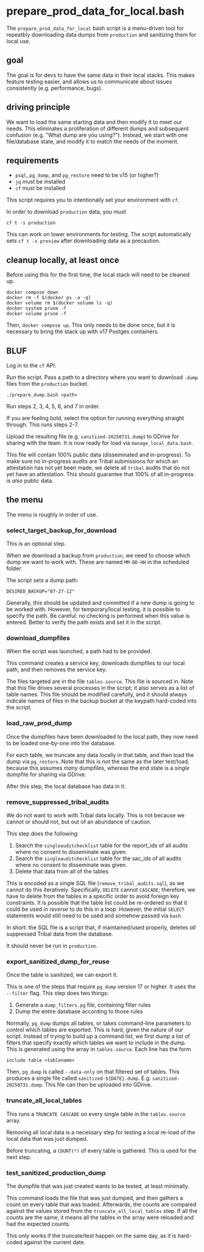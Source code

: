 # prepare_prod_data_for_local.bash

The `prepare_prod_data_for_local` bash script is a menu-driven tool for repeatbly downloading data dumps from `production` and sanitizing them for local use. 

## goal

The goal is for devs to have the same data in their local stacks. This makes feature testing easier, and allows us to communicate about issues consistently (e.g. performance, bugs).

## driving principle

We want to load the same starting data and then modify it to meet our needs. This eliminates a proliferation of different dumps and subsequent confusion (e.g. "What dump are you using?"). Instead, we start with one file/database state, and modify it to match the needs of the moment.

## requirements

* `psql`, `pg_dump`, and `pg_restore` need to be v15 (or higher?)
* `jq` must be installed
* `cf` must be installed

This script requires you to intentionally set your environment with `cf`.

In order to download `production` data, you must

```
cf t -s production
```

This can work on lower environments for testing. The script automatically sets `cf t -s preview` after downloading data as a precaution.

## cleanup locally, at least once

Before using this for the first time, the local stack will need to be cleaned up.

```
docker compose down
docker rm -f $(docker ps -a -q)
docker volume rm $(docker volume ls -q)
docker system prune -f
docker volume prune -f
```

Then, `docker compose up`. This only needs to be done once, but it is necessary to bring the stack up with v17 Postges containers.

## BLUF

Log in to the `cf` API.

Run the script. Pass a path to a directory where you want to download `.dump` files from the `production` bucket.

```
./prepare_dump.bash <path>
```

Run steps 2, 3, 4, 5, 6, and 7 in order.

If you are feeling bold, select the option for running everything straight through. This runs steps 2-7.

Upload the resulting file (e.g. `sanitized-20250731.dump`) to GDrive for sharing with the team. It is now ready for load via `manage_local_data.bash`.

This file will contain 100% public data (disseminated and in-progress). To make sure no in-progress audits are Tribal submissions for which an attestation has not yet been made, we delete all `tribal` audits that do not yet have an attestation. This should guarantee that 100% of all in-progress is *also* public data.

## the menu

The menu is roughly in order of use.

### select_target_backup_for_download

This is an optional step.

When we download a backup from `production`, we need to choose which dump we want to work with. These are named `MM-DD-HH` in the scheduled folder.

The script sets a dump path:

```
DESIRED_BACKUP="07-27-12"
```

Generally, this should be updated and committed if a new dump is going to be worked with. However, for temporary/local testing, it is possible to specify the path. Be careful: no checking is performed when this value is entered. Better to verify the path exists and set it in the script.

### download_dumpfiles

When the script was launched, a path had to be provided.

This command creates a service key, downloads dumpfiles to our local path, and then removes the service key.

The files targeted are in the file `tables.source`. This file is sourced in. Note that this file drives several processes in the script; it also serves as a list of table names. This file should be modified carefully, and it should always indicate names of files in the backup bucket at the keypath hard-coded into the script.

### load_raw_prod_dump

Once the dumpfiles have been downloaded to the local path, they now need to be loaded one-by-one into the database.

For each table, we truncate any data locally in that table, and then load the dump via `pg_restore`. Note that this is *not* the same as the later test/load, because this assumes *many* dumpfiles, whereas the end state is a *single* dumpfile for sharing via GDrive.

After this step, the local database has data in it.

### remove_suppressed_tribal_audits

We do not want to work with Tribal data locally. This is not because we cannot or should not, but out of an abundance of caution.

This step does the following:

1. Search the `singleauditchecklist` table for the report_ids of all audits where no consent to disseminate was given.
2. Search the `singleauditchecklist` table for the sac_ids of all audits where no consent to disseminate was given.
3. Delete that data from all of the tables

This is encoded as a single SQL file (`remove_tribal_audits.sql`), as we cannot do this iteratively. Specifically, `DELETE` cannot `CASCADE`; therefore, we have to delete from the tables in a specific order to avoid foreign key constraints. It is possible that the table list could be re-ordered so that it could be used *in reverse* to do this in a loop. However, the initial `SELECT` statements would still need to be used and somehow passed via `bash`. 

In short: the SQL file is a script that, if maintained/used properly, deletes *all* suppressed Tribal data from the database.

It should never be run in `production`.

### export_sanitized_dump_for_reuse

Once the table is sanitized, we can export it.

This is one of the steps that require `pg_dump` version 17 or higher. It uses the `--filter` flag. This step does two things:

1. Generate a `dump_filters.pg` file, containing filter rules
2. Dump the entire database according to those rules

Normally, `pg_dump` dumps all tables, or takes command-line parameters to control which tables are exported. This is hard, given the nature of our script. Instead of trying to build up a command list, we first dump a list of filters that specify exactly which tables we want to include in the dump. This is generated using the array in `tables.source`. Each line has the form

```
include table <tablename>
```

Then, `pg_dump` is called `--data-only` on that filtered set of tables. This produces a single file called `sanitized-${DATE}.dump`. E.g. `sanitized-20250731.dump`. This file can then be uploaded into GDrive.

### truncate_all_local_tables

This runs a `TRUNCATE CASCADE` on every single table in the `tables.source` array. 

Removing all local data is a necessary step for testing a local re-load of the local data that was just dumped.

Before truncating, a `COUNT(*)` of every table is gathered. This is used for the next step.

### test_sanitized_production_dump

The dumpfile that was just created wants to be tested, at least minimally.

This command loads the file that was just dumped, and then gathers a count on every table that was loaded. Afterwards, the counts are compared against the values stored from the `truncate_all_local_tables` step. If all the counts are the same, it means all the tables in the array were reloaded and had the expected counts.

This only works if the truncate/test happen on the same day, as it is hard-coded against the current date. 
